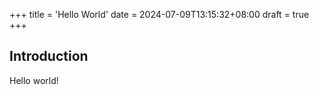 +++
title = 'Hello World'
date = 2024-07-09T13:15:32+08:00
draft = true
+++

## Introduction

Hello world!
